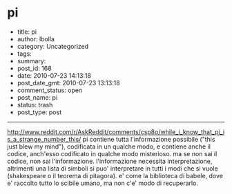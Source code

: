 # pi

- title: pi
- author: lbolla
- category: Uncategorized
- tags: 
- summary: 
- post_id: 168
- date: 2010-07-23 14:13:18
- post_date_gmt: 2010-07-23 13:13:18
- comment_status: open
- post_name: pi
- status: trash
- post_type: post

----------------

http://www.reddit.com/r/AskReddit/comments/csp8o/while_i_know_that_pi_is_a_strange_number_this/ pi contiene tutta l'informazione possibile ("this just blew my mind"), codificata in un qualche modo, e contiene anche il codice, anch'esso codificato in qualche modo misterioso. ma se non sai il codice, non sai l'informazione. l'informazione necessita interpretazione, altrimenti una lista di simboli si puo' interpretare in tutti i modi che si vuole (shakespeare o il teorema di pitagora). e' come la biblioteca di babele, dove e' raccolto tutto lo scibile umano, ma non c'e' modo di recuperarlo.